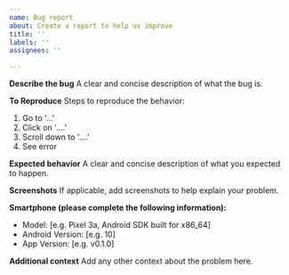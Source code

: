 ```yaml
---
name: Bug report
about: Create a report to help us improve
title: ''
labels: ''
assignees: ''

---
```


**Describe the bug**
A clear and concise description of what the bug is.

**To Reproduce**
Steps to reproduce the behavior:
1. Go to '...'
2. Click on '....'
3. Scroll down to '....'
4. See error

**Expected behavior**
A clear and concise description of what you expected to happen.

**Screenshots**
If applicable, add screenshots to help explain your problem.

**Smartphone (please complete the following information):**
- Model: \[e.g. Pixel 3a, Android SDK built for x86_64\]
- Android Version: \[e.g. 10\]
- App Version: \[e.g. v0.1.0\]

**Additional context**
Add any other context about the problem here.
